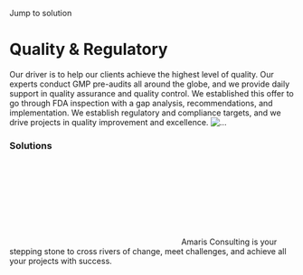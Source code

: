 Jump to solution
#  Quality & Regulatory
Our driver is to help our clients achieve the highest level of quality. Our experts conduct GMP pre-audits all around the globe, and we provide daily support in quality assurance and quality control. We established this offer to go through FDA inspection with a gap analysis, recommendations, and implementation. We establish regulatory and compliance targets, and we drive projects in quality improvement and excellence.
![...](https://amaris.com/wp-content/uploads/2020/09/illustration-quality-regulatory-solution.png)
### Solutions
![Amaris Logo](data:image/svg+xml,%3Csvg%20xmlns='http://www.w3.org/2000/svg'%20viewBox='0%200%200%200'%3E%3C/svg%3E)
Amaris Consulting is your stepping stone to cross rivers of change, meet challenges, and achieve all your projects with success.
